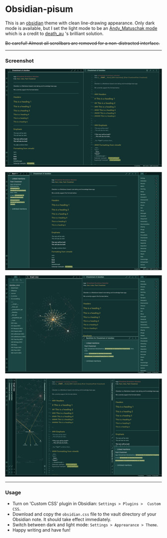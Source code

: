 # Obsidian-pisum

This is an [obsidian](https://obsidian.md/) theme with clean line-drawing appearance. Only dark mode is available, but I set the light mode to be an [Andy_Matuschak mode](https://notes.andymatuschak.org) which is a credit to [death_au](https://github.com/deathau) 's brilliant solution. 

~~Be careful! Almost all scrollbars are removed for a non-distracted interface.~~

---
### Screenshot

![Clean](clean.png)

![focus](focus.png)

![fullpower](fullpower.png)

![andymode](andymode.png)

---
### Usage

- Turn on 'Custom CSS' plugin in Obsidian: `Settings > Plugins >  Custom CSS`.
- Download and copy the  `obsidian.css` file to the vault directory of your Obsidian note. It should take effect immediately.
- Switch between dark and light mode:  `Settings > Apprearance > Theme`.
- Happy writing and have fun!
